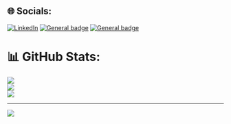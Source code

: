 
## 🌐 Socials:
[![LinkedIn](https://img.shields.io/badge/LinkedIn-0077B5?style=for-the-badge&logo=linkedin&logoColor=white)](https://linkedin.com/in/https://www.linkedin.com/in/nikita-kuznetsov-2380ab269/) [![General badge](https://img.shields.io/badge/Gmail-D14836?style=for-the-badge&logo=gmail&logoColor=white)](mailto:kuznecovn7778@gmail.com) [![General badge](https://img.shields.io/badge/Telegram-2CA5E0?style=for-the-badge&logo=telegram&logoColor=white)](https://t.me/platzzeins)

# 📊 GitHub Stats:
![](https://github-readme-stats.vercel.app/api?username=platzzeins&theme=radical&hide_border=true&include_all_commits=false&count_private=false)<br/>
![](https://github-readme-streak-stats.herokuapp.com/?user=platzzeins&theme=radical&hide_border=true)<br/>
![](https://github-readme-stats.vercel.app/api/top-langs/?username=Vinchester&theme=radical&hide_border=true&include_all_commits=false&count_private=false&layout=compact)

---
[![](https://visitcount.itsvg.in/api?id=platzzeins&icon=0&color=1)](https://visitcount.itsvg.in)

<!-- Proudly created with GPRM ( https://gprm.itsvg.in ) -->
